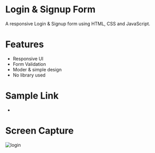 # Login & Signup Form
A responsive Login & Signup form using HTML, CSS and JavaScript.

# Features
* Responsive UI
* Form Validation
* Moder & simple design
* No library used

# Sample Link
* 

# Screen Capture
![login](https://user-images.githubusercontent.com/79752787/126039471-ac2f44be-3ee6-436c-b680-c343e59eea04.JPG)
